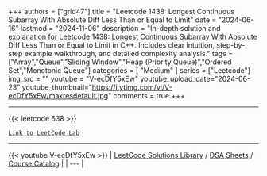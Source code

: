 
+++
authors = ["grid47"]
title = "Leetcode 1438: Longest Continuous Subarray With Absolute Diff Less Than or Equal to Limit"
date = "2024-06-16"
lastmod = "2024-11-06"
description = "In-depth solution and explanation for Leetcode 1438: Longest Continuous Subarray With Absolute Diff Less Than or Equal to Limit in C++. Includes clear intuition, step-by-step example walkthrough, and detailed complexity analysis."
tags = ["Array","Queue","Sliding Window","Heap (Priority Queue)","Ordered Set","Monotonic Queue"]
categories = [
    "Medium"
]
series = ["Leetcode"]
img_src = ""
youtube = "V-ecDfY5xEw"
youtube_upload_date="2024-06-23"
youtube_thumbnail="https://i.ytimg.com/vi/V-ecDfY5xEw/maxresdefault.jpg"
comments = true
+++



---
{{< leetcode 638 >}}

[`Link to LeetCode Lab`](https://leetcode.com/problems/longest-continuous-subarray-with-absolute-diff-less-than-or-equal-to-limit/description/)

---
{{< youtube V-ecDfY5xEw >}}
| [LeetCode Solutions Library](https://grid47.xyz/leetcode/) / [DSA Sheets](https://grid47.xyz/sheets/) / [Course Catalog](https://grid47.xyz/courses/) |
| --- |
